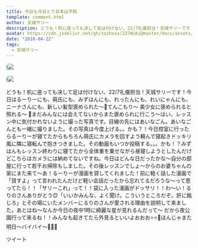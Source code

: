 ```yaml
---
title: 今日も今日とて日本は平和
template: comment.html
author: 天城サリー
description: どうも！机に座っても決して足は付けない、22/7礼儀担当！天城サリーです！今日はるーりーにも、萌氏にも、みずはんにも、れったんにも、れいにゃんにも、ニーナさんにも、新しい髪型褒められた〜🤤てんこもり〜 ...
avatar: https://cdn.jsdelivr.net/gh/zzzhxxx/227WiKi@master/docs/assets/photo/avatar/sally.jpg
date: "2018-04-22"
tags:
  - 天城サリー
---
```


!![](https://cdn.jsdelivr.net/gh/227WiKi/227WiKi-image@master/blog-image/sally-2018-04-22-2_1.jpg)

!![](https://cdn.jsdelivr.net/gh/227WiKi/227WiKi-image@master/blog-image/sally-2018-04-22-2_2.jpg)


どうも！机に座っても決して足は付けない、22/7礼儀担当！天城サリーです！今日はるーりーにも、萌氏にも、みずはんにも、れったんにも、れいにゃんにも、ニーナさんにも、新しい髪型褒められた〜🤤てんこもり〜 美少女に褒められると照れる〜 💓まだみんなには会えてないからまた褒められに行こう〜はい、レッスン中に気付かれないように撮った写真です。目線の先にはあいなごん。あいなごんとも一緒に撮りました。その写真は今度上げる。。かも？！今日控室に行ったらるーりーが寝てたからもちろん萌氏にカメラを回すよう頼んで寝起きドッキリ風に隣に寝転んで抱きつきました。その動画もいつか投稿する。。。かも！？みずはんもレッスン終わりに寝てたから全体重を乗せながら昼寝しようとしたんだけどこちらはカメラには納めてないですね。今日はどんな日だったかな〜自分の部屋に行って若干お掃除もしました。その後レッスンでしょ〜からのお婆ちゃんの家にまた来て〜あ！るーりーが漫画を貸してくれました！前に軽く話した漫画で「貸すよ」って言われたんだけど軽い会話だったから忘れてるだろうな〜って思ってたら！！「サリーこれ」って！！袋に入った漫画がドッサリ！！わ〜い！るりのさんありがとう😊「いいかみんな、よく聞け。こういうところだぞ。肝に銘じろ」とその場にいたメンバーにるりのさんが愛される理由を説明して来ました。あとはね〜なんか今日の夜中1時に綺麗な星が見れるんだって〜 だから夜公園行って来るね！！みんなも起きてたら外見るといいよおおお⭐️⭐️🌟ほんじゃまた明日〜バイバイ〜🔪🔪🔪


ツイート



